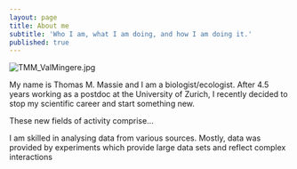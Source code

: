 ```yaml
---
layout: page
title: About me
subtitle: 'Who I am, what I am doing, and how I am doing it.'
published: true
---
```

![TMM_ValMingere.jpg]({{site.baseurl}}/img/TMM_ValMingere.jpg)

My name is Thomas M. Massie and I am a biologist/ecologist. After 4.5 years working as a postdoc at the University of Zurich, I recently decided to stop my scientific career and start something new.

These new fields of activity comprise...




I am skilled in analysing data from various sources. Mostly, data was provided by experiments which provide large data sets and reflect complex interactions 
